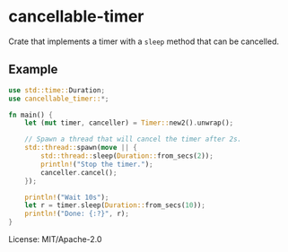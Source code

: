 # cancellable-timer

Crate that implements a timer with a `sleep` method that can be cancelled.

## Example

```rust
use std::time::Duration;
use cancellable_timer::*;

fn main() {
    let (mut timer, canceller) = Timer::new2().unwrap();

    // Spawn a thread that will cancel the timer after 2s.
    std::thread::spawn(move || {
        std::thread::sleep(Duration::from_secs(2));
        println!("Stop the timer.");
        canceller.cancel();
    });

    println!("Wait 10s");
    let r = timer.sleep(Duration::from_secs(10));
    println!("Done: {:?}", r);
}
```

License: MIT/Apache-2.0
